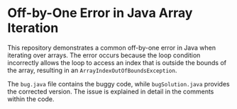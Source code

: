 # Off-by-One Error in Java Array Iteration

This repository demonstrates a common off-by-one error in Java when iterating over arrays. The error occurs because the loop condition incorrectly allows the loop to access an index that is outside the bounds of the array, resulting in an `ArrayIndexOutOfBoundsException`.

The `bug.java` file contains the buggy code, while `bugSolution.java` provides the corrected version.  The issue is explained in detail in the comments within the code.